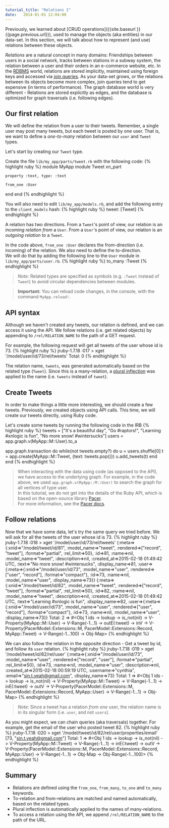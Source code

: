 ```yaml
---
tutorial_title: "Relations I"
date:   2014-01-01 12:04:00
---
```


Previously, we learned about [CRUD operations]({{site.baseurl }}{{page.previous.url}}), used to manage the objects (aka entities) in our data-set. In this section, we will talk about how to represent (and use) relations between these objects.

_Relations_ are a natural concept in many domains: Friendships between users in a social network, tracks between stations in a subway system, the relation between a user and their orders in an e-commerce website, etc. In the [RDBMS](http://en.wikipedia.org/wiki/Relational_database_management_system) world, relations are stored implicitly, maintained using foreign keys and accessed via [join queries](http://en.wikipedia.org/wiki/Join_%28SQL%29). As your data-set grows, or the relations between its objects become more complex, join queries tend to get expensive (in terms of performance). The graph database world is very different - Relations are stored explicitly as edges, and the database is optimized for graph traversals (i.e. following edges).

## Our first relation

We will define the relation from a user to their tweets. Remember, a single user may post many tweets, but each tweet is posted by one user. That is, we want to define a _one-to-many_ relation between our `user` and `Tweet` types.

Let's start by creating our `Tweet` type. 

Create the file `lib/my_app/parts/tweet.rb` with the following code:
{% highlight ruby %}
module MyApp
  module Tweet
    xn_part

    property :text, type: :text

    from_one :User

  end
end
{% endhighlight %}

You will also need to edit `lib/my_app/models.rb`, and add the following entry to the `client_models` hash:
{% highlight ruby %}
tweet: [Tweet]
{% endhighlight %}

A relation has two directions. From a `Tweet`'s point of view, our relation is an _incoming relation from_ a `User`. From a `User`'s point of view, our relation is an _outgoing relation to_ a `Tweet`. 

In the code above, `from_one :User` declares the from-direction (i.e. incoming) of the relation. We also need to define the to-direction.    
We will do that by adding the following line to the `User` module in `lib/my_app/parts/user.rb`.
{% highlight ruby %}
    to_many :Tweet
{% endhighlight %}


> _Note:_ Related types are specified as symbols (e.g. `:Tweet` instead of `Tweet`) to avoid circular dependencies between modules.

> __Important:__ You can reload code changes, in the console, with the command `MyApp.reload!`.

## API syntax

Although we haven't created any tweets, our relation is defined, and we can access it using the API. We follow relations (i.e. get related objects) by appending to `/rel/RELATION_NAME` to the path of a GET request.

For example, the following request will get all tweets of the user whose id is 73.
{% highlight ruby %}
jruby-1.7.18 :017 > xget '/model/user/id/73/rel/tweets'
Total: 0
{% endhighlight %}

The relation name, `tweets`, was generated automatically based on the related type (`Tweet`). Since this is a many-relation, a [plural inflection](http://api.rubyonrails.org/classes/ActiveSupport/Inflector.html) was applied to the name (i.e. `tweets` instead of `tweet`).


## Create Tweets

In order to make things a little more interesting, we should create a few tweets. Previously, we created objects using API calls. This time, we will create our tweets directly, using Ruby code. 

Let's create some tweets by running the following code in the IRB
{% highlight ruby %}
tweets = ["It's a beautiful day", "Go #raptors!", "Learning #xnlogic is fun", "No more snow! #wintersucks"]
users = app.graph.v(MyApp::M::User).to_a

app.graph.transaction do
    while(not tweets.empty?) do
        u = users.shuffle[0]
        t = app.create(MyApp::M::Tweet, {text: tweets.pop()})
        u.add_tweets(t)
    end
end
{% endhighlight %}


> When interacting with the data using code (as opposed to the API), we have access to the underlying graph. For example, in the code above, we used `app.graph.v(MyApp::M::User)` to search the graph for all vertices of type user.    
> In this tutorial, we do not get into the details of the Ruby API, which is based on the open-source library [Pacer](https://github.com/pangloss/pacer/).    
> For more information, see the [Pacer docs](https://github.com/pangloss/pacer/wiki).


## Follow relations

Now that we have some data, let's try the same query we tried before. We will ask for all the tweets of the user whose id is 73.
{% highlight ruby %}
jruby-1.7.18 :018 > xget '/model/user/id/73/rel/tweets'
{:meta=>{:xnid=>"/model/tweet/id/81", :model_name=>"tweet", :rendered=>["record", "tweet"], :format=>"partial", :rel_limit=>50}, :id=>81, :name=>nil, :model_name=>"tweet", :description=>nil, :created_at=>2015-02-18 01:49:42 UTC, :text=>"No more snow! #wintersucks", :display_name=>81, :user=>{:meta=>{:xnid=>"/model/user/id/73", :model_name=>"user", :rendered=>["user", "record"], :format=>"compact"}, :id=>73, :name=>nil, :model_name=>"user", :display_name=>73}}
{:meta=>{:xnid=>"/model/tweet/id/82", :model_name=>"tweet", :rendered=>["record", "tweet"], :format=>"partial", :rel_limit=>50}, :id=>82, :name=>nil, :model_name=>"tweet", :description=>nil, :created_at=>2015-02-18 01:49:42 UTC, :text=>"Learning #xnlogic is fun", :display_name=>82, :user=>{:meta=>{:xnid=>"/model/user/id/73", :model_name=>"user", :rendered=>["user", "record"], :format=>"compact"}, :id=>73, :name=>nil, :model_name=>"user", :display_name=>73}}
Total: 2
 => #<Obj 1 ids -> lookup -> is_not(nil) -> V-Property(MyApp::M::User) -> V-Range(-1...1) -> outE(:tweet) -> inV -> V-Property(PacerModel::Extensions::M, PacerModel::Extensions::Record, MyApp::Tweet) -> V-Range(-1...100) -> Obj-Map>
{% endhighlight %}


We can also follow the relation in the opposite direction - Get a tweet by id, and follow its `user` relation.
{% highlight ruby %}
jruby-1.7.18 :019 > xget '/model/tweet/id/82/rel/user'
{:meta=>{:xnid=>"/model/user/id/73", :model_name=>"user", :rendered=>["record", "user"], :format=>"partial", :rel_limit=>50}, :id=>73, :name=>nil, :model_name=>"user", :description=>nil, :created_at=>2015-02-18 00:59:19 UTC, :username=>"cynthia", :email=>"sin.t.yeah@gmail.com", :display_name=>73}
Total: 1
 => #<Obj 1 ids -> lookup -> is_not(nil) -> V-Property(MyApp::M::Tweet) -> V-Range(-1...1) -> inE(:tweet) -> outV -> V-Property(PacerModel::Extensions::M, PacerModel::Extensions::Record, MyApp::User) -> V-Range(-1...1) -> Obj-Map>
{% endhighlight %}

> _Note:_ Since a tweet has a relation _from one_ user, the relation name is in its singular form (i.e. `user`, and not `users`).

As you might expect, we can chain queries (aka traversals) together. For example, get the email of the user who posted tweet 82.
{% highlight ruby %}
jruby-1.7.18 :020 > xget '/model/tweet/id/82/rel/user/properties/email'
[73, "sin.t.yeah@gmail.com"]
Total: 1
 => #<Obj 1 ids -> lookup -> is_not(nil) -> V-Property(MyApp::M::Tweet) -> V-Range(-1...1) -> inE(:tweet) -> outV -> V-Property(PacerModel::Extensions::M, PacerModel::Extensions::Record, MyApp::User) -> V-Range(-1...1) -> Obj-Map -> Obj-Range(-1...100)>
{% endhighlight %}


## Summary

 * Relations are defined using the `from_one`, `from_many`, `to_one` and `to_many` keywords.
 * To-relation and from-relations are matched and named automatically, based on the related types.
 * Plural inflection is automatically applied to the names of many-relations.
 * To access a relation using the API, we append `/rel/RELATION_NAME` to the path of the URL.